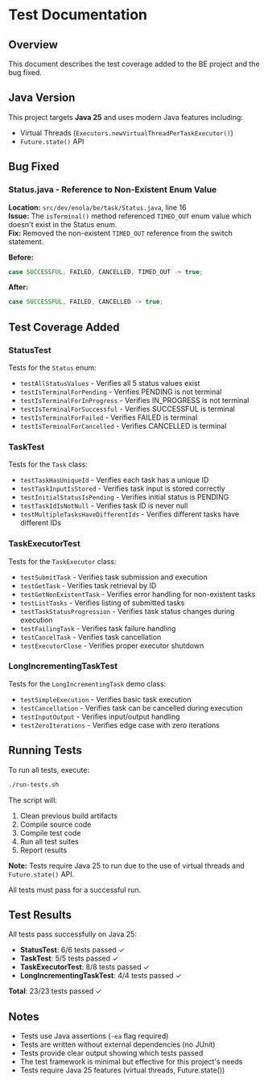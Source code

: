 # Test Documentation

## Overview
This document describes the test coverage added to the BE project and the bug fixed.

## Java Version

This project targets **Java 25** and uses modern Java features including:
- Virtual Threads (`Executors.newVirtualThreadPerTaskExecutor()`)
- `Future.state()` API

## Bug Fixed

### Status.java - Reference to Non-Existent Enum Value
**Location:** `src/dev/enola/be/task/Status.java`, line 16  
**Issue:** The `isTerminal()` method referenced `TIMED_OUT` enum value which doesn't exist in the Status enum.  
**Fix:** Removed the non-existent `TIMED_OUT` reference from the switch statement.

**Before:**
```java
case SUCCESSFUL, FAILED, CANCELLED, TIMED_OUT -> true;
```

**After:**
```java
case SUCCESSFUL, FAILED, CANCELLED -> true;
```

## Test Coverage Added

### StatusTest
Tests for the `Status` enum:
- `testAllStatusValues` - Verifies all 5 status values exist
- `testIsTerminalForPending` - Verifies PENDING is not terminal
- `testIsTerminalForInProgress` - Verifies IN_PROGRESS is not terminal
- `testIsTerminalForSuccessful` - Verifies SUCCESSFUL is terminal
- `testIsTerminalForFailed` - Verifies FAILED is terminal
- `testIsTerminalForCancelled` - Verifies CANCELLED is terminal

### TaskTest
Tests for the `Task` class:
- `testTaskHasUniqueId` - Verifies each task has a unique ID
- `testTaskInputIsStored` - Verifies task input is stored correctly
- `testInitialStatusIsPending` - Verifies initial status is PENDING
- `testTaskIdIsNotNull` - Verifies task ID is never null
- `testMultipleTasksHaveDifferentIds` - Verifies different tasks have different IDs

### TaskExecutorTest
Tests for the `TaskExecutor` class:
- `testSubmitTask` - Verifies task submission and execution
- `testGetTask` - Verifies task retrieval by ID
- `testGetNonExistentTask` - Verifies error handling for non-existent tasks
- `testListTasks` - Verifies listing of submitted tasks
- `testTaskStatusProgression` - Verifies task status changes during execution
- `testFailingTask` - Verifies task failure handling
- `testCancelTask` - Verifies task cancellation
- `testExecutorClose` - Verifies proper executor shutdown

### LongIncrementingTaskTest
Tests for the `LongIncrementingTask` demo class:
- `testSimpleExecution` - Verifies basic task execution
- `testCancellation` - Verifies task can be cancelled during execution
- `testInputOutput` - Verifies input/output handling
- `testZeroIterations` - Verifies edge case with zero iterations

## Running Tests

To run all tests, execute:
```bash
./run-tests.sh
```

The script will:
1. Clean previous build artifacts
2. Compile source code
3. Compile test code
4. Run all test suites
5. Report results

**Note:** Tests require Java 25 to run due to the use of virtual threads and `Future.state()` API.

All tests must pass for a successful run.

## Test Results

All tests pass successfully on Java 25:
- **StatusTest**: 6/6 tests passed ✓
- **TaskTest**: 5/5 tests passed ✓
- **TaskExecutorTest**: 8/8 tests passed ✓
- **LongIncrementingTaskTest**: 4/4 tests passed ✓

**Total**: 23/23 tests passed ✓

## Notes

- Tests use Java assertions (`-ea` flag required)
- Tests are written without external dependencies (no JUnit)
- Tests provide clear output showing which tests passed
- The test framework is minimal but effective for this project's needs
- Tests require Java 25 features (virtual threads, Future.state())
